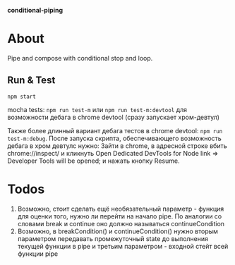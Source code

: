 **conditional-piping**

# About
Pipe and compose with conditional stop and loop.

## Run & Test
`npm start`

mocha tests: `npm run test-m` или `npm run test-m:devtool` для возможности дебага в chrome devtool (сразу запускает хром-девтул)

Также более длинный вариант дебага тестов в chrome devtool: `npm run test-m:debug`.
После запуска скрипта, обеспечивающего возможность дебага в хром девтулс нужно:
Зайти в chrome, в адресной строке вбить chrome://inspect/ и кликнуть Open Dedicated DevTools for Node link => Developer Tools will be opened; и нажать кнопку Resume.

# Todos
1. Возможно, стоит сделать ещё необязательный параметр - функция для оценки того, нужно ли перейти на начало pipe. По аналогии со словами break и continue оно должно называться continueCondition
2. Возможно, в breakCondition() и continueCondition() нужно вторым параметром передавать промежуточный state до выполнения текущей функции в pipe и третьим параметром - входной стейт всей функции pipe